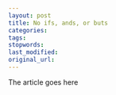 ```yaml
---
layout: post
title: No ifs, ands, or buts
categories:
tags:
stopwords:
last_modified:
original_url: 
---
```


The article goes here

